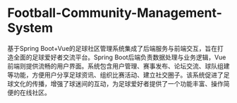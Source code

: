 # Football-Community-Management-System
基于Spring Boot+Vue的足球社区管理系统集成了后端服务与前端交互，旨在打造全面的足球爱好者交流平台。Spring Boot后端负责数据处理与业务逻辑，Vue前端则提供流畅的用户界面。系统包含用户管理、赛事发布、论坛交流、球队组建等功能，方便用户分享足球资讯、组织比赛活动、建立社交圈子。该系统促进了足球文化的传播，增强了球迷间的互动，为足球爱好者提供了一个功能丰富、操作简便的在线社区。

